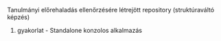Tanulmányi előrehaladás ellenőrzésére létrejött repository (struktúraváltó képzés)
1. gyakorlat - Standalone konzolos alkalmazás
